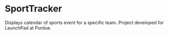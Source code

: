 # SportTracker
Displays calendar of sports event for a specific team. Project developed for LaunchPad at Purdue.
